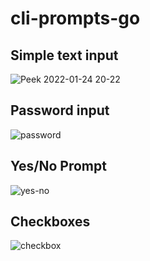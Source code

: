 # cli-prompts-go

## Simple text input
![Peek 2022-01-24 20-22](https://user-images.githubusercontent.com/57183466/150881621-98059140-e414-496e-a815-e6e26d45bc67.gif)

## Password input

![password](https://user-images.githubusercontent.com/57183466/150881820-9c02dd88-9a36-4ab6-ba21-19b9e9df0e86.gif)

## Yes/No Prompt

![yes-no](https://user-images.githubusercontent.com/57183466/150882040-583cd979-7217-41c3-bc41-7ceb44e9172b.gif)

## Checkboxes

![checkbox](https://user-images.githubusercontent.com/57183466/150882283-cab234f8-d293-467d-941e-5fdb44c2b914.gif)
